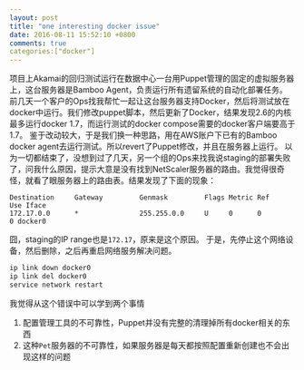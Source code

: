 ```yaml
---
layout: post
title: "one interesting docker issue"
date: 2016-08-11 15:52:10 +0800
comments: true
categories:["docker"]
---
```

项目上Akamai的回归测试运行在数据中心一台用Puppet管理的固定的虚拟服务器上，这台服务器是Bamboo Agent，负责运行所有遗留系统的自动化部署任务。
前几天一个客户的Ops找我帮忙一起让这台服务器支持Docker，然后将测试放在docker中运行。我们修改puppet脚本，然后更新了Docker，结果发现2.6的内核最多运行docker 1.7，而运行测试的docker compose需要的docker客户端要高于1.7。 鉴于改动较大，于是我们换一种思路，用在AWS账户下已有的Bamboo docker agent去运行测试。所以revert了Puppet修改，并且在服务器上运行。
以为一切都结束了，没想到过了几天，另一个组的Ops来找我说staging的部署失败了，问我什么原因，提示大意是没有找到NetScaler服务器的路由。我觉得很奇怪，就看了眼服务器上的路由表。结果发现了下面的现象：
```
Destination     Gateway         Genmask         Flags Metric Ref    Use Iface
172.17.0.0      *               255.255.0.0     U     0      0        0 docker0
```
囧，staging的IP range也是`172.17`，原来是这个原因。
于是，先停止这个网络设备，然后删除，之后再重启网络服务解决问题。

```bash
ip link down docker0
ip link del docker0
service network restart
```
我觉得从这个错误中可以学到两个事情

1. 配置管理工具的不可靠性，Puppet并没有完整的清理掉所有docker相关的东西
2. 这种`Pet`服务器的不可靠性，如果服务器是每天都按照配置重新创建也不会出现这样的问题
